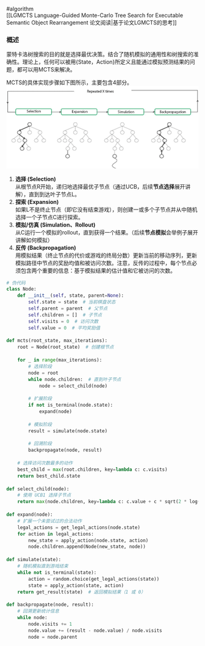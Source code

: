#algorithm  
[[LGMCTS Language-Guided Monte-Carlo Tree Search for Executable Semantic Object Rearrangement 论文阅读|基于论文LGMCTS的思考]]

### 概述

蒙特卡洛树搜索的目的就是选择最优决策。结合了随机模拟的通用性和树搜索的准确性。理论上，任何可以被用{State，Action}所定义且能通过模拟预测结果的问题，都可以用MCTS来解决。

MCTS的具体实现步骤如下图所示，主要包含4部分。  
![](https://raw.githubusercontent.com/Tendourisu/images/master/202501091414796.png)

1. **选择 (Selection)**  
    从根节点R开始，递归地选择最优子节点（通过UCB，后续**节点选择**展开讲解），直到到达叶子节点L。
2. **探索 (Expansion)**  
    如果L不是终止节点（即它没有结束游戏），则创建一或多个子节点并从中随机选择一个子节点C进行探索。
3. **模拟/仿真 (Simulation、Rollout)**  
    从C运行一个模拟的rollout，直到获得一个结果。（后续**节点模拟**会举例子展开讲解如何模拟）
4. **反传 (Backpropagation)**  
    用模拟结果（终止节点的代价或游戏的终局分数）更新当前的移动序列，更新模拟路径中节点的奖励均值和被访问次数。注意，反传的过程中，每个节点必须包含两个重要的信息：基于模拟结果的估计值和它被访问的次数。

```python
# 伪代码
class Node:
    def __init__(self, state, parent=None):
        self.state = state  # 当前棋盘状态
        self.parent = parent  # 父节点
        self.children = []  # 子节点
        self.visits = 0  # 访问次数
        self.value = 0  # 平均奖励值

def mcts(root_state, max_iterations):
    root = Node(root_state)  # 创建根节点

    for _ in range(max_iterations):
        # 选择阶段
        node = root
        while node.children:  # 直到叶子节点
            node = select_child(node)

        # 扩展阶段
        if not is_terminal(node.state):
            expand(node)

        # 模拟阶段
        result = simulate(node.state)

        # 回溯阶段
        backpropagate(node, result)

    # 选择访问次数最多的动作
    best_child = max(root.children, key=lambda c: c.visits)
    return best_child.state

def select_child(node):
    # 使用 UCB1 选择子节点
    return max(node.children, key=lambda c: c.value + c * sqrt(2 * log(node.visits) / c.visits))

def expand(node):
    # 扩展一个未尝试过的合法动作
    legal_actions = get_legal_actions(node.state)
    for action in legal_actions:
        new_state = apply_action(node.state, action)
        node.children.append(Node(new_state, node))

def simulate(state):
    # 随机模拟直到游戏结束
    while not is_terminal(state):
        action = random.choice(get_legal_actions(state))
        state = apply_action(state, action)
    return get_result(state)  # 返回模拟结果（1 或 0）

def backpropagate(node, result):
    # 回溯更新统计信息
    while node:
        node.visits += 1
        node.value += (result - node.value) / node.visits
        node = node.parent
```

